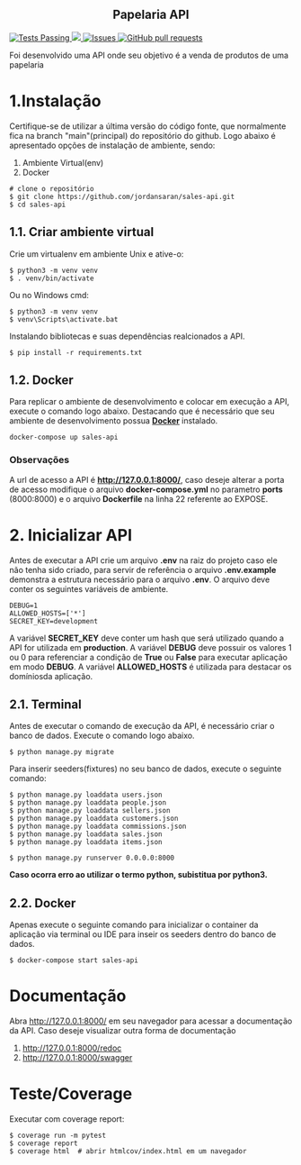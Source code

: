 <p align="center">
    <h2 align="center">
        Papelaria API
    </h2>
    <a href="https://github.com/jordansaran/sales-api/actions">
      <img alt="Tests Passing" src="https://github.com/jordansaran/reservation-api/workflows/sales-test-coverage/badge.svg" />
    </a>
    <a href="https://codecov.io/gh/jordansaran/sales-api">
      <img src="https://codecov.io/gh/jordansaran/sales-api/branch/main/graph/badge.svg" />
    </a>
    <a href="https://github.com/jordansaran/sales-api/issues">
      <img alt="Issues" src="https://img.shields.io/github/issues/jordansaran/sales-api?color=0088ff" />
    </a>
    <a href="https://github.com/jordansaran/sales-api/pulls">
      <img alt="GitHub pull requests" src="https://img.shields.io/github/issues-pr/jordansaran/sales-api?color=0088ff" />
    </a>
</p>

Foi desenvolvido uma API onde seu objetivo é a venda de produtos de uma papelaria

# 1.Instalação
Certifique-se de utilizar a última versão do código fonte, que normalmente fica na branch "main"(principal) do repositório do github.
Logo abaixo é apresentado opções de instalação de ambiente, sendo:
1. Ambiente Virtual(env)
2. Docker

````shell
# clone o repositório
$ git clone https://github.com/jordansaran/sales-api.git
$ cd sales-api
````

## 1.1. Criar ambiente virtual
Crie um virtualenv em ambiente Unix e ative-o:
````shell
$ python3 -m venv venv
$ . venv/bin/activate
````
Ou no Windows cmd:
````shell
$ python3 -m venv venv
$ venv\Scripts\activate.bat
````
Instalando bibliotecas e suas dependências realcionados a API.  
````shell
$ pip install -r requirements.txt
````

## 1.2. Docker

Para replicar o ambiente de desenvolvimento e colocar em execução a API, execute o comando logo abaixo. 
Destacando que é necessário que seu ambiente de desenvolvimento possua [**Docker**](https://www.docker.com/products/docker-desktop/) instalado.
```
docker-compose up sales-api
```
### Observações
A url de acesso a API é **http://127.0.0.1:8000/**, caso deseje alterar a porta de acesso modifique
o arquivo **docker-compose.yml** no parametro **ports** (8000:8000) e o arquivo **Dockerfile** na linha 22 referente ao EXPOSE.

# 2. Inicializar API
Antes de executar a API crie um arquivo **.env** na raiz do projeto caso ele não tenha sido criado, para servir de referência
o arquivo **.env.example** demonstra a estrutura necessário para o arquivo **.env**.
O arquivo deve conter os seguintes variáveis de ambiente.
````dotenv
DEBUG=1
ALLOWED_HOSTS=['*']
SECRET_KEY=development
````
A variável **SECRET_KEY** deve conter um hash que será utilizado quando a API for utilizada em **production**.
A variável **DEBUG** deve possuir os valores 1 ou 0 para referenciar a condição de **True** ou **False** para
executar aplicação em modo **DEBUG**.
A variável **ALLOWED_HOSTS** é utilizada para destacar os domíniosda aplicação.
## 2.1. Terminal
Antes de executar o comando de execução da API, é necessário criar o banco de dados. Execute o comando logo abaixo.
````shell
$ python manage.py migrate
````
Para inserir seeders(fixtures) no seu banco de dados, execute o seguinte comando:
````shell
$ python manage.py loaddata users.json
$ python manage.py loaddata people.json
$ python manage.py loaddata sellers.json
$ python manage.py loaddata customers.json
$ python manage.py loaddata commissions.json
$ python manage.py loaddata sales.json
$ python manage.py loaddata items.json
````

````shell
$ python manage.py runserver 0.0.0.0:8000
````

**Caso ocorra erro ao utilizar o termo python, subistitua por python3.**

## 2.2. Docker
Apenas execute o seguinte comando para inicializar o container da aplicação via terminal ou IDE para inseir os seeders dentro do banco de dados.
````shell
$ docker-compose start sales-api
````

# Documentação

Abra http://127.0.0.1:8000/ em seu navegador para acessar a documentação da API.
Caso deseje visualizar outra forma de documentação
1. http://127.0.0.1:8000/redoc
2. http://127.0.0.1:8000/swagger

# Teste/Coverage
Executar com coverage report:
````shell
$ coverage run -m pytest
$ coverage report
$ coverage html  # abrir htmlcov/index.html em um navegador
````